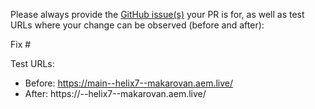 Please always provide the [GitHub issue(s)](../issues) your PR is for, as well as test URLs where your change can be observed (before and after):

Fix #<gh-issue-id>

Test URLs:
- Before: https://main--helix7--makarovan.aem.live/
- After: https://<branch>--helix7--makarovan.aem.live/

